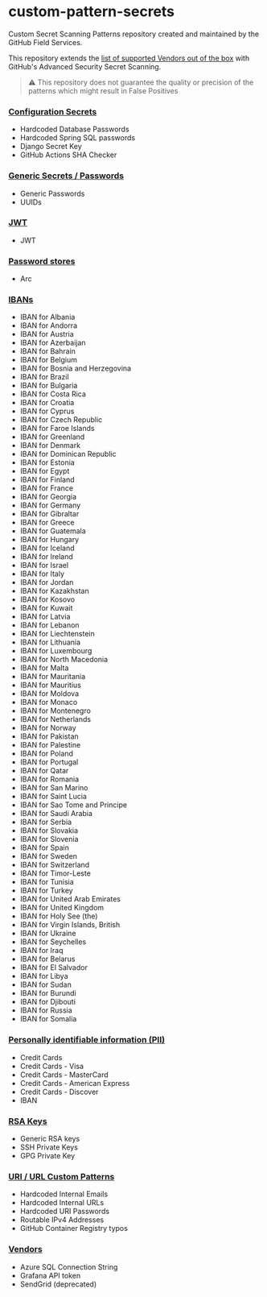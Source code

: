 # custom-pattern-secrets

Custom Secret Scanning Patterns repository created and maintained by the GitHub Field Services.

This repository extends the [list of supported Vendors out of the box](https://docs.github.com/en/enterprise-cloud@latest/code-security/secret-scanning/secret-scanning-patterns) with GitHub's Advanced Security Secret Scanning.

> :warning: This repository does not guarantee the quality or precision of the patterns which might result in False Positives


### [Configuration Secrets](/Users/aegilops/Repos/secret-scanning-custom-patterns/configs)

- Hardcoded Database Passwords
- Hardcoded Spring SQL passwords
- Django Secret Key
- GitHub Actions SHA Checker


### [Generic Secrets / Passwords](/Users/aegilops/Repos/secret-scanning-custom-patterns/generic)

- Generic Passwords
- UUIDs


### [JWT](/Users/aegilops/Repos/secret-scanning-custom-patterns/jwt)

- JWT


### [Password stores](/Users/aegilops/Repos/secret-scanning-custom-patterns/password_store)

- Arc


### [IBANs](/Users/aegilops/Repos/secret-scanning-custom-patterns/pii/generate_iban)

- IBAN for Albania
- IBAN for Andorra
- IBAN for Austria
- IBAN for Azerbaijan
- IBAN for Bahrain
- IBAN for Belgium
- IBAN for Bosnia and Herzegovina
- IBAN for Brazil
- IBAN for Bulgaria
- IBAN for Costa Rica
- IBAN for Croatia
- IBAN for Cyprus
- IBAN for Czech Republic
- IBAN for Faroe Islands
- IBAN for Greenland
- IBAN for Denmark
- IBAN for Dominican Republic
- IBAN for Estonia
- IBAN for Egypt
- IBAN for Finland
- IBAN for France
- IBAN for Georgia
- IBAN for Germany
- IBAN for Gibraltar
- IBAN for Greece
- IBAN for Guatemala
- IBAN for Hungary
- IBAN for Iceland
- IBAN for Ireland
- IBAN for Israel
- IBAN for Italy
- IBAN for Jordan
- IBAN for Kazakhstan
- IBAN for Kosovo
- IBAN for Kuwait
- IBAN for Latvia
- IBAN for Lebanon
- IBAN for Liechtenstein
- IBAN for Lithuania
- IBAN for Luxembourg
- IBAN for North Macedonia
- IBAN for Malta
- IBAN for Mauritania
- IBAN for Mauritius
- IBAN for Moldova
- IBAN for Monaco
- IBAN for Montenegro
- IBAN for Netherlands
- IBAN for Norway
- IBAN for Pakistan
- IBAN for Palestine
- IBAN for Poland
- IBAN for Portugal
- IBAN for Qatar
- IBAN for Romania
- IBAN for San Marino
- IBAN for Saint Lucia
- IBAN for Sao Tome and Principe
- IBAN for Saudi Arabia
- IBAN for Serbia
- IBAN for Slovakia
- IBAN for Slovenia
- IBAN for Spain
- IBAN for Sweden
- IBAN for Switzerland
- IBAN for Timor-Leste
- IBAN for Tunisia
- IBAN for Turkey
- IBAN for United Arab Emirates
- IBAN for United Kingdom
- IBAN for Holy See (the)
- IBAN for Virgin Islands, British
- IBAN for Ukraine
- IBAN for Seychelles
- IBAN for Iraq
- IBAN for Belarus
- IBAN for El Salvador
- IBAN for Libya
- IBAN for Sudan
- IBAN for Burundi
- IBAN for Djibouti
- IBAN for Russia
- IBAN for Somalia


### [Personally identifiable information (PII)](/Users/aegilops/Repos/secret-scanning-custom-patterns/pii)

- Credit Cards
- Credit Cards - Visa
- Credit Cards - MasterCard
- Credit Cards - American Express
- Credit Cards - Discover
- IBAN


### [RSA Keys](/Users/aegilops/Repos/secret-scanning-custom-patterns/rsa)

- Generic RSA keys
- SSH Private Keys
- GPG Private Key


### [URI / URL Custom Patterns](/Users/aegilops/Repos/secret-scanning-custom-patterns/uri)

- Hardcoded Internal Emails
- Hardcoded Internal URLs
- Hardcoded URI Passwords
- Routable IPv4 Addresses
- GitHub Container Registry typos


### [Vendors](/Users/aegilops/Repos/secret-scanning-custom-patterns/vendors)

- Azure SQL Connection String
- Grafana API token
- SendGrid (deprecated)

